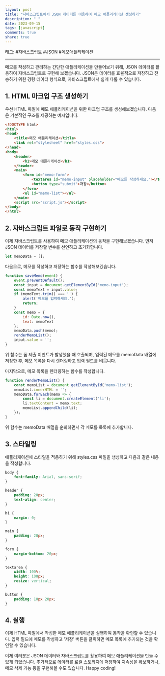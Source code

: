 ```yaml
---
layout: post
title: "자바스크립트에서 JSON 데이터를 이용하여 메모 애플리케이션 생성하기"
description: " "
date: 2023-09-15
tags: [javascript]
comments: true
share: true
---
```


태그: #자바스크립트 #JSON #메모애플리케이션

---

메모를 작성하고 관리하는 간단한 애플리케이션을 만들어보기 위해, JSON 데이터를 활용하여 자바스크립트로 구현해 보겠습니다. JSON은 데이터를 효율적으로 저장하고 전송하기 위한 경량 데이터 형식으로, 자바스크립트에서 쉽게 다룰 수 있습니다.

## 1. HTML 마크업 구조 생성하기

우선 HTML 파일에 메모 애플리케이션을 위한 마크업 구조를 생성해보겠습니다. 다음은 기본적인 구조를 제공하는 예시입니다.

```html
<!DOCTYPE html>
<html>
<head>
    <title>메모 애플리케이션</title>
    <link rel="stylesheet" href="styles.css">
</head>
<body>
    <header>
        <h1>메모 애플리케이션</h1>
    </header>
    <main>
        <form id="memo-form">
            <textarea id="memo-input" placeholder="메모를 작성하세요."></textarea>
            <button type="submit">저장</button>
        </form>
        <ul id="memo-list"></ul>
    </main>
    <script src="script.js"></script>
</body>
</html>
```

## 2. 자바스크립트 파일로 동작 구현하기

이제 자바스크립트를 사용하여 메모 애플리케이션의 동작을 구현해보겠습니다. 먼저 JSON 데이터를 저장할 변수를 선언하고 초기화합니다.

```javascript
let memoData = [];
```

다음으로, 메모를 작성하고 저장하는 함수를 작성해보겠습니다.

```javascript
function saveMemo(event) {
    event.preventDefault();
    const input = document.getElementById('memo-input');
    const memoText = input.value;
    if (memoText.trim() === '') {
        alert('메모를 입력하세요.');
        return;
    }
    const memo = {
        id: Date.now(),
        text: memoText
    };
    memoData.push(memo);
    renderMemoList();
    input.value = '';
}
```

위 함수는 폼 제출 이벤트가 발생했을 때 호출되며, 입력된 메모를 memoData 배열에 저장한 후, 메모 목록을 다시 렌더링하고 입력 필드를 비웁니다.

마지막으로, 메모 목록을 렌더링하는 함수를 작성합니다.

```javascript
function renderMemoList() {
    const memoList = document.getElementById('memo-list');
    memoList.innerHTML = '';
    memoData.forEach(memo => {
        const li = document.createElement('li');
        li.textContent = memo.text;
        memoList.appendChild(li);
    });
}
```

위 함수는 memoData 배열을 순회하면서 각 메모를 목록에 추가합니다.

## 3. 스타일링

애플리케이션에 스타일을 적용하기 위해 styles.css 파일을 생성하고 다음과 같은 내용을 작성합니다.

```css
body {
    font-family: Arial, sans-serif;
}

header {
    padding: 20px;
    text-align: center;
}

h1 {
    margin: 0;
}

main {
    padding: 20px;
}

form {
    margin-bottom: 20px;
}

textarea {
    width: 100%;
    height: 100px;
    resize: vertical;
}

button {
    padding: 10px 20px;
}
```

## 4. 실행

이제 HTML 파일에서 작성한 메모 애플리케이션을 실행하여 동작을 확인할 수 있습니다. 입력 필드에 메모를 작성하고 '저장' 버튼을 클릭하면 메모 목록에 추가되는 것을 확인할 수 있습니다.

이제 여러분은 JSON 데이터와 자바스크립트를 활용하여 메모 애플리케이션을 만들 수 있게 되었습니다. 추가적으로 데이터를 로컬 스토리지에 저장하여 지속성을 확보하거나, 메모 삭제 기능 등을 구현해볼 수도 있습니다. Happy coding!